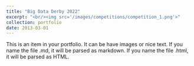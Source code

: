 ```yaml
---
title: "Big Data Derby 2022"
excerpt: "<br/><img src='/images/competitions/competition_1.png'>"
collection: portfolio
date: 2013-03-01
---
```


This is an item in your portfolio. It can be have images or nice text. If you name the file .md, it will be parsed as markdown. If you name the file .html, it will be parsed as HTML. 
